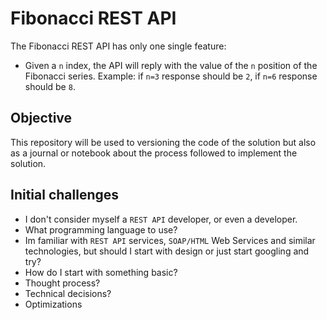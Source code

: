 # Fibonacci REST API

The Fibonacci REST API has only one single feature:

* Given a `n` index, the API will reply with the value of the `n` position of the Fibonacci series. Example: if `n=3` response should be `2`, if `n=6` response should be `8`.

## Objective

This repository will be used to versioning the code of the solution but also as a journal or notebook about the process followed to implement the solution.

## Initial challenges

* I don't consider myself a `REST API` developer, or even a developer.
* What programming language to use?
* Im familiar with `REST API` services, `SOAP/HTML` Web Services and similar technologies, but should I start with design or just start googling and try?
* How do I start with something basic?
* Thought process?
* Technical decisions?
* Optimizations
